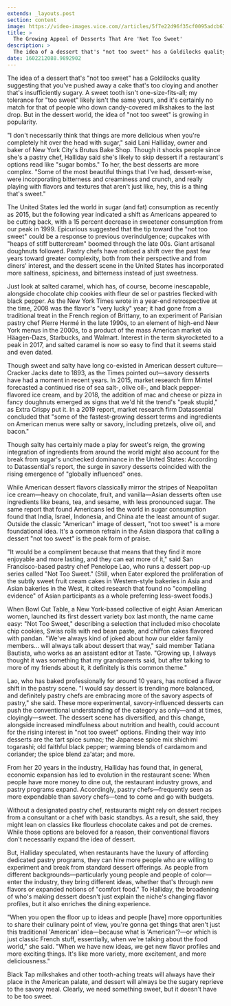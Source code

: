 ```yaml
--- 
extends: _layouts.post 
section: content 
image: https://video-images.vice.com//articles/5f7e22d96f35cf0095adcb67/lede/1602102909947-the-growing-appeal-of-the-not-too-sweet-dessertledeandsocialhf.jpeg?image-resize-opts=Y3JvcD0xeHc6MC40ODN4aDsweHcsMHhoJnJlc2l6ZT0xMjAwOiomcmVzaXplPTEyMDA6Kg 
title: > 
  The Growing Appeal of Desserts That Are 'Not Too Sweet' 
description: > 
  The idea of a dessert that's "not too sweet" has a Goldilocks quality suggesting that you've pushed away a cake that's too cloying and another that's insufficiently sugary.But in the dessert world, the idea of "not too sweet" is growing in popularity."Some of the most beautiful things that I've had, dessert-wise, were incorporating bitterness and creaminess and crunch, and really playing with flavors and textures that aren't just like, hey, this is a thing that's sweet."Though sweet and salty have long co-existed in American dessert culture—Cracker Jacks date to 1893, as the Times pointed out—savory desserts have had a moment in recent years.Clearly, we need something sweet, but it doesn't have to be too sweet. 
date: 1602212088.9892902 
--- 
```

The idea of a dessert that's "not too sweet" has a Goldilocks quality suggesting that you've pushed away a cake that's too cloying and another that's insufficiently sugary. A sweet tooth isn't one-size-fits-all; my tolerance for "too sweet" likely isn't the same yours, and it's certainly no match for that of people who down candy-covered milkshakes to the last drop. But in the dessert world, the idea of "not too sweet" is growing in popularity.

"I don't necessarily think that things are more delicious when you're completely hit over the head with sugar," said Lani Halliday, owner and baker of New York City's Brutus Bake Shop. Though it shocks people since she's a pastry chef, Halliday said she's likely to skip dessert if a restaurant's options read like "sugar bombs." To her, the best desserts are more complex. "Some of the most beautiful things that I've had, dessert-wise, were incorporating bitterness and creaminess and crunch, and really playing with flavors and textures that aren't just like, hey, this is a thing that's sweet."

The United States led the world in sugar (and fat) consumption as recently as 2015, but the following year indicated a shift as Americans appeared to be cutting back, with a 15 percent decrease in sweetener consumption from our peak in 1999. Epicurious suggested that the tip toward the "not too sweet" could be a response to previous overindulgence; cupcakes with "heaps of stiff buttercream" boomed through the late 00s. Giant artisanal doughnuts followed. Pastry chefs have noticed a shift over the past few years toward greater complexity, both from their perspective and from diners' interest, and the dessert scene in the United States has incorporated more saltiness, spiciness, and bitterness instead of just sweetness.

Just look at salted caramel, which has, of course, become inescapable, alongside chocolate chip cookies with fleur de sel or pastries flecked with black pepper. As the New York Times wrote in a year-end retrospective at the time, 2008 was the flavor's "very lucky" year; it had gone from a traditional treat in the French region of Brittany, to an experiment of Parisian pastry chef Pierre Hermé in the late 1990s, to an element of high-end New York menus in the 2000s, to a product of the mass American market via Häagen-Dazs, Starbucks, and Walmart. Interest in the term skyrocketed to a peak in 2017, and salted caramel is now so easy to find that it seems staid and even dated.

Though sweet and salty have long co-existed in American dessert culture—Cracker Jacks date to 1893, as the Times pointed out—savory desserts have had a moment in recent years. In 2015, market research firm Mintel forecasted a continued rise of sea salt-, olive oil-, and black pepper-flavored ice cream, and by 2018, the addition of mac and cheese or pizza in fancy doughnuts emerged as signs that we'd hit the trend's "peak stupid," as Extra Crispy put it. In a 2019 report, market research firm Datassential concluded that "some of the fastest-growing dessert terms and ingredients on American menus were salty or savory, including pretzels, olive oil, and bacon."

Though salty has certainly made a play for sweet's reign, the growing integration of ingredients from around the world might also account for the break from sugar's unchecked dominance in the United States: According to Datassential's report, the surge in savory desserts coincided with the rising emergence of "globally influenced" ones.

While American dessert flavors classically mirror the stripes of Neapolitan ice cream—heavy on chocolate, fruit, and vanilla—Asian desserts often use ingredients like beans, tea, and sesame, with less pronounced sugar. The same report that found Americans led the world in sugar consumption found that India, Israel, Indonesia, and China ate the least amount of sugar. Outside the classic "American" image of dessert, "not too sweet" is a more foundational idea. It's a common refrain in the Asian diaspora that calling a dessert "not too sweet" is the peak form of praise.

"It would be a compliment because that means that they find it more enjoyable and more lasting, and they can eat more of it," said San Francisco-based pastry chef Penelope Lao, who runs a dessert pop-up series called "Not Too Sweet." (Still, when Eater explored the proliferation of the subtly sweet fruit cream cakes in Western-style bakeries in Asia and Asian bakeries in the West, it cited research that found no "compelling evidence" of Asian participants as a whole preferring less-sweet foods.)

When Bowl Cut Table, a New York-based collective of eight Asian American women, launched its first dessert variety box last month, the name came easy: "Not Too Sweet," describing a selection that included miso chocolate chip cookies, Swiss rolls with red bean paste, and chiffon cakes flavored with pandan. "We've always kind of joked about how our elder family members... will always talk about dessert that way," said member Tatiana Bautista, who works as an assistant editor at Taste. "Growing up, I always thought it was something that my grandparents said, but after talking to more of my friends about it, it definitely is this common theme."

Lao, who has baked professionally for around 10 years, has noticed a flavor shift in the pastry scene. "I would say dessert is trending more balanced, and definitely pastry chefs are embracing more of the savory aspects of pastry," she said. These more experimental, savory-influenced desserts can push the conventional understanding of the category as only—and at times, cloyingly—sweet. The dessert scene has diversified, and this change, alongside increased mindfulness about nutrition and health, could account for the rising interest in "not too sweet" options. Finding their way into desserts are the tart spice sumac; the Japanese spice mix shichimi togarashi; old faithful black pepper; warming blends of cardamom and coriander; the spice blend za'atar; and more.

From her 20 years in the industry, Halliday has found that, in general, economic expansion has led to evolution in the restaurant scene: When people have more money to dine out, the restaurant industry grows, and pastry programs expand. Accordingly, pastry chefs—frequently seen as more expendable than savory chefs—tend to come and go with budgets.

Without a designated pastry chef, restaurants might rely on dessert recipes from a consultant or a chef with basic standbys. As a result, she said, they might lean on classics like flourless chocolate cakes and pot de cremes. While those options are beloved for a reason, their conventional flavors don't necessarily expand the idea of dessert.

But, Halliday speculated, when restaurants have the luxury of affording dedicated pastry programs, they can hire more people who are willing to experiment and break from standard dessert offerings. As people from different backgrounds—particularly young people and people of color—enter the industry, they bring different ideas, whether that's through new flavors or expanded notions of "comfort food." To Halliday, the broadening of who's making dessert doesn't just explain the niche's changing flavor profiles, but it also enriches the dining experience.

"When you open the floor up to ideas and people [have] more opportunities to share their culinary point of view, you're gonna get things that aren't just this traditional 'American' idea—because what is 'American'?—or which is just classic French stuff, essentially, when we're talking about the food world," she said. "When we have new ideas, we get new flavor profiles and more exciting things. It's like more variety, more excitement, and more deliciousness."

Black Tap milkshakes and other tooth-aching treats will always have their place in the American palate, and dessert will always be the sugary reprieve to the savory meal. Clearly, we need something sweet, but it doesn't have to be too sweet.